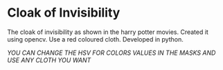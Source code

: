 # Cloak of Invisibility
The cloak of invisibility as shown in the harry potter movies. Created it using opencv.
Use a red coloured cloth.
Developed in python.

*YOU CAN CHANGE THE HSV FOR COLORS VALUES IN THE MASKS AND USE ANY CLOTH YOU WANT*
